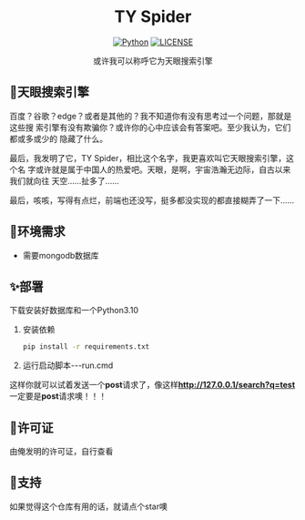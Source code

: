 <div align="center">
<h1 align="center">TY Spider</h1>

[![Python](https://img.shields.io/badge/Python-3.10%2B-yellow)]()
[![LICENSE](https://img.shields.io/badge/License-%E8%A7%81%E6%96%87%E4%BB%B6-red
)]()
<p>或许我可以称呼它为天眼搜索引擎</p>
</div>

## 🎈天眼搜索引擎
百度？谷歌？edge？或者是其他的？我不知道你有没有思考过一个问题，那就是这些搜
索引擎有没有欺骗你？或许你的心中应该会有答案吧。至少我认为，它们都或多或少的
隐藏了什么。

最后，我发明了它，TY Spider，相比这个名字，我更喜欢叫它天眼搜索引擎，这个名
字或许就是属于中国人的热爱吧。天眼，是啊，宇宙浩瀚无边际，自古以来我们就向往
天空……扯多了……

最后，咳咳，写得有点烂，前端也还没写，挺多都没实现的都直接糊弄了一下……

## 🧨环境需求
- 需要mongodb数据库

## ✨部署
下载安装好数据库和一个Python3.10
1. 安装依赖
    ```cmd
   pip install -r requirements.txt
   ```
2. 运行启动脚本---run.cmd

这样你就可以试着发送一个**post**请求了，像这样**http://127.0.0.1/search?q=test**
一定要是**post**请求噢！！！

## 🎉许可证
由俺发明的许可证，自行查看

## 🎁支持
如果觉得这个仓库有用的话，就请点个star噢